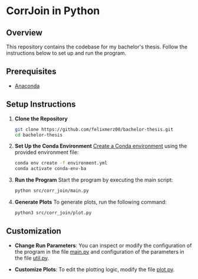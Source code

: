 # CorrJoin in Python

## Overview
This repository contains the codebase for my bachelor's thesis. Follow the instructions below to set up and run the program.

## Prerequisites
- [Anaconda](https://docs.anaconda.com/anaconda/install/#basic-install-instructions)

## Setup Instructions

1. **Clone the Repository**
   ```bash
   git clone https://github.com/felixmerz00/bachelor-thesis.git
   cd bachelor-thesis
   ```

2. **Set Up the Conda Environment**
   [Create a Conda environment](https://docs.conda.io/projects/conda/en/latest/user-guide/tasks/manage-environments.html#creating-an-environment-from-an-environment-yml-file) using the provided environment file:
   ```bash
   conda env create -f environment.yml
   conda activate conda-env-ba
   ```

3. **Run the Program**
   Start the program by executing the main script:
   ```bash
   python src/corr_join/main.py
   ```

4. **Generate Plots**
   To generate plots, run the following command:
   ```bash
   python3 src/corr_join/plot.py
   ```

## Customization

- **Change Run Parameters**: You can inspect or modify the configuration of the program in the file [main.py](https://github.com/felixmerz00/bachelor-thesis/blob/main/src/corr_join/main.py) and configuration of the parameters in the file [util.py](https://github.com/felixmerz00/bachelor-thesis/blob/main/src/corr_join/util.py).

- **Customize Plots**: To edit the plotting logic, modify the file [plot.py](https://github.com/felixmerz00/bachelor-thesis/blob/main/src/corr_join/plot.py).
